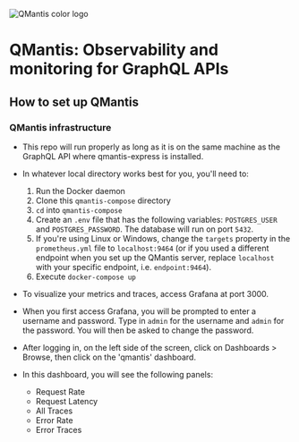 ![QMantis color logo](https://i.ibb.co/YjZnTdj/QMantis-logo-color-small2.png)

# QMantis: Observability and monitoring for GraphQL APIs

## How to set up QMantis

### QMantis infrastructure

* This repo will run properly as long as it is on the same machine as the GraphQL API where qmantis-express is installed.

* In whatever local directory works best for you, you'll need to:
  1. Run the Docker daemon
  2. Clone this `qmantis-compose` directory
  3. `cd` into `qmantis-compose`
  4. Create an `.env` file that has the following variables: `POSTGRES_USER` and `POSTGRES_PASSWORD`. The database will run on port `5432`.
  5. If you're using Linux or Windows, change the `targets` property in the `prometheus.yml` file to `localhost:9464` (or if you used a different endpoint when you set up the QMantis server, replace `localhost` with your specific endpoint, i.e. `endpoint:9464`).
  6. Execute `docker-compose up`

* To visualize your metrics and traces, access Grafana at port 3000.
* When you first access Grafana, you will be prompted to enter a username and password. Type in `admin` for the username and `admin` for the password. You will then be asked to change the password.
* After logging in, on the left side of the screen, click on Dashboards > Browse, then click on the 'qmantis' dashboard.
* In this dashboard, you will see the following panels:
  * Request Rate
  * Request Latency
  * All Traces
  * Error Rate
  * Error Traces
